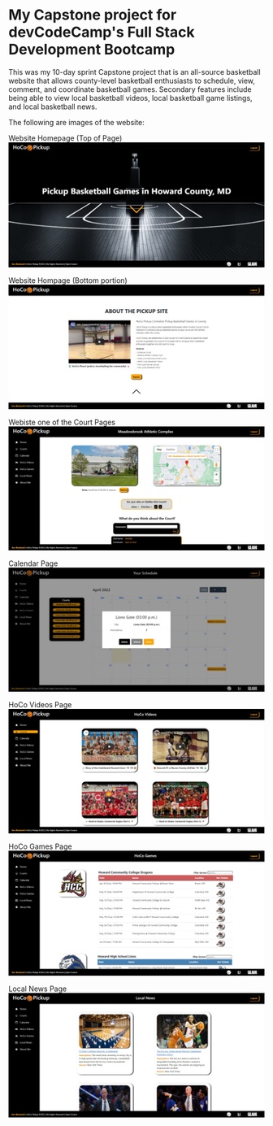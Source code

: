 # My Capstone project for devCodeCamp's Full Stack Development Bootcamp

This was my 10-day sprint Capstone project that is an all-source basketball website that allows county-level basketball enthusiasts to schedule, view, comment, and coordinate basketball games. Secondary features include being able to view local basketball videos, local basketball game listings, and local basketball news.

The following are images of the website:

Website Homepage (Top of Page)
<img src="/frontend/public/images/home-splash-top.jpg">

Website Hompage (Bottom portion)
<img src="/frontend/public/images/home-about-page.jpg">

Webiste one of the Court Pages
<img src="/frontend/public/images/meadowbrook-court.jpg">

Calendar Page
<img src="/frontend/public/images/calendar-snippet.jpg">

HoCo Videos Page
<img src="/frontend/public/images/hoco-videos.jpg">

HoCo Games Page
<img src="/frontend/public/images/hoco-games.jpg">

Local News Page
<img src="/frontend/public/images/local-news.jpg">
